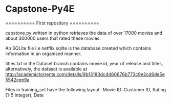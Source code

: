 # Capstone-Py4E
========== First repository ==========

capstone.py written in python retrieves the data of over 17000 movies and about 300000 users that rated these movies.

An SQLite file i.e netflix.sqlite is the database created which contains information in an organised manner.

titles.txt in the Dataset branch contains movie id, year of release and titles, alternatively, the dataset is available at http://academictorrents.com/details/9b13183dc4d60676b773c9e2cd6de5e5542cee9a

Files in training_set have the following layout- 
Movie ID:
Customer ID, Rating (1-5 integer), Date
